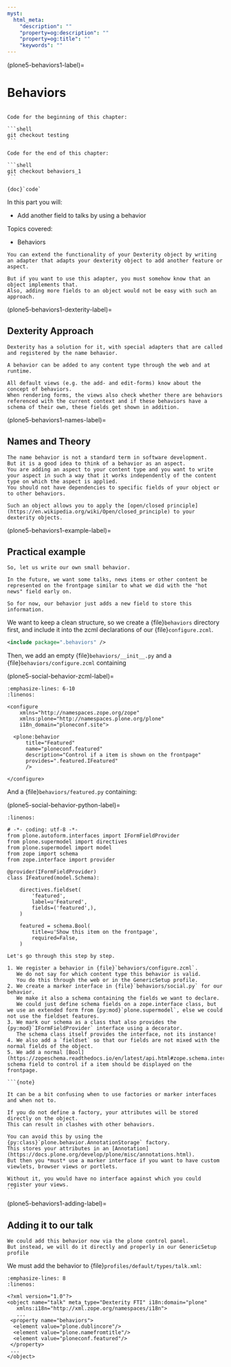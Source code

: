 ```yaml
---
myst:
  html_meta:
    "description": ""
    "property=og:description": ""
    "property=og:title": ""
    "keywords": ""
---
```


(plone5-behaviors1-label)=

# Behaviors

````{sidebar} Get the code!

Code for the beginning of this chapter:

```shell
git checkout testing
```

Code for the end of this chapter:

```shell
git checkout behaviors_1
```

{doc}`code`
````

In this part you will:

- Add another field to talks by using a behavior

Topics covered:

- Behaviors

```{only} not presentation
You can extend the functionality of your Dexterity object by writing an adapter that adapts your dexterity object to add another feature or aspect.

But if you want to use this adapter, you must somehow know that an object implements that.
Also, adding more fields to an object would not be easy with such an approach.
```

(plone5-behaviors1-dexterity-label)=

## Dexterity Approach

```{only} not presentation
Dexterity has a solution for it, with special adapters that are called and registered by the name behavior.

A behavior can be added to any content type through the web and at runtime.

All default views (e.g. the add- and edit-forms) know about the concept of behaviors.
When rendering forms, the views also check whether there are behaviors referenced with the current context and if these behaviors have a schema of their own, these fields get shown in addition.
```

(plone5-behaviors1-names-label)=

## Names and Theory

```{only} not presentation
The name behavior is not a standard term in software development.
But it is a good idea to think of a behavior as an aspect.
You are adding an aspect to your content type and you want to write your aspect in such a way that it works independently of the content type on which the aspect is applied.
You should not have dependencies to specific fields of your object or to other behaviors.

Such an object allows you to apply the [open/closed principle](https://en.wikipedia.org/wiki/Open/closed_principle) to your dexterity objects.
```

(plone5-behaviors1-example-label)=

## Practical example

```{only} not presentation
So, let us write our own small behavior.

In the future, we want some talks, news items or other content be represented on the frontpage similar to what we did with the "hot news" field early on.

So for now, our behavior just adds a new field to store this information.
```

We want to keep a clean structure, so we create a {file}`behaviors` directory first, and include it into the zcml declarations of our {file}`configure.zcml`.

```xml
<include package=".behaviors" />
```

Then, we add an empty {file}`behaviors/__init__.py` and a {file}`behaviors/configure.zcml` containing

(plone5-social-behavior-zcml-label)=

```{code-block} xml
:emphasize-lines: 6-10
:linenos:

<configure
    xmlns="http://namespaces.zope.org/zope"
    xmlns:plone="http://namespaces.plone.org/plone"
    i18n_domain="ploneconf.site">

  <plone:behavior
      title="Featured"
      name="ploneconf.featured"
      description="Control if a item is shown on the frontpage"
      provides=".featured.IFeatured"
      />

</configure>
```

And a {file}`behaviors/featured.py` containing:

(plone5-social-behavior-python-label)=

```{code-block} python
:linenos:

# -*- coding: utf-8 -*-
from plone.autoform.interfaces import IFormFieldProvider
from plone.supermodel import directives
from plone.supermodel import model
from zope import schema
from zope.interface import provider

@provider(IFormFieldProvider)
class IFeatured(model.Schema):

    directives.fieldset(
        'featured',
        label=u'Featured',
        fields=('featured',),
    )

    featured = schema.Bool(
        title=u'Show this item on the frontpage',
        required=False,
    )
```

```{only} not presentation
Let's go through this step by step.

1. We register a behavior in {file}`behaviors/configure.zcml`.
   We do not say for which content type this behavior is valid.
   You do this through the web or in the GenericSetup profile.
2. We create a marker interface in {file}`behaviors/social.py` for our behavior.
   We make it also a schema containing the fields we want to declare.
   We could just define schema fields on a zope.interface class, but we use an extended form from {py:mod}`plone.supermodel`, else we could not use the fieldset features.
3. We mark our schema as a class that also provides the {py:mod}`IFormFieldProvider` interface using a decorator.
   The schema class itself provides the interface, not its instance!
4. We also add a `fieldset` so that our fields are not mixed with the normal fields of the object.
5. We add a normal [Bool](https://zopeschema.readthedocs.io/en/latest/api.html#zope.schema.interfaces.IBool) schema field to control if a item should be displayed on the frontpage.
```

````{only} not presentation
```{note}

It can be a bit confusing when to use factories or marker interfaces and when not to.

If you do not define a factory, your attributes will be stored directly on the object.
This can result in clashes with other behaviors.

You can avoid this by using the {py:class}`plone.behavior.AnnotationStorage` factory.
This stores your attributes in an [Annotation](https://docs.plone.org/develop/plone/misc/annotations.html).
But then you *must* use a marker interface if you want to have custom viewlets, browser views or portlets.

Without it, you would have no interface against which you could register your views.
```
````

(plone5-behaviors1-adding-label)=

## Adding it to our talk

```{only} not presentation
We could add this behavior now via the plone control panel.
But instead, we will do it directly and properly in our GenericSetup profile
```

We must add the behavior to {file}`profiles/default/types/talk.xml`:

```{code-block} xml
:emphasize-lines: 8
:linenos:

<?xml version="1.0"?>
<object name="talk" meta_type="Dexterity FTI" i18n:domain="plone"
   xmlns:i18n="http://xml.zope.org/namespaces/i18n">
   ...
 <property name="behaviors">
  <element value="plone.dublincore"/>
  <element value="plone.namefromtitle"/>
  <element value="ploneconf.featured"/>
 </property>
 ...
</object>
```

[plone5_fieldset]: https://docs.plone.org/develop/addons/schema-driven-forms/customising-form-behaviour/fieldsets.html?highlight=fieldset
[plone5_iformfieldprovider]: https://docs.plone.org/external/plone.app.dexterity/docs/advanced/custom-add-and-edit-forms.html?highlight=iformfieldprovider#edit-forms
[plone5_plone.supermodel]: https://docs.plone.org/external/plone.app.dexterity/docs/schema-driven-types.html#schema-interfaces-vs-other-interfaces
